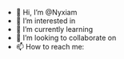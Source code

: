 - 👋 Hi, I’m @Nyxiam
- 👀 I’m interested in
- 🌱 I’m currently learning
- 💞️ I’m looking to collaborate on 
- 📫 How to reach me:

<!---
Nyxiam/Nyxiam is a ✨ special ✨ repository because its `README.md` (this file) appears on your GitHub profile.
You can click the Preview link to take a look at your changes.
--->
